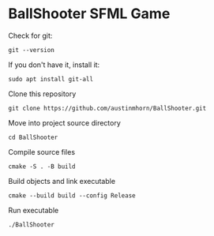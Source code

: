 # BallShooter SFML Game 

Check for git:

    git --version

If you don't have it, install it:

    sudo apt install git-all

Clone this repository

    git clone https://github.com/austinmhorn/BallShooter.git

Move into project source directory

    cd BallShooter

Compile source files

    cmake -S . -B build

Build objects and link executable
    
    cmake --build build --config Release

Run executable

    ./BallShooter
